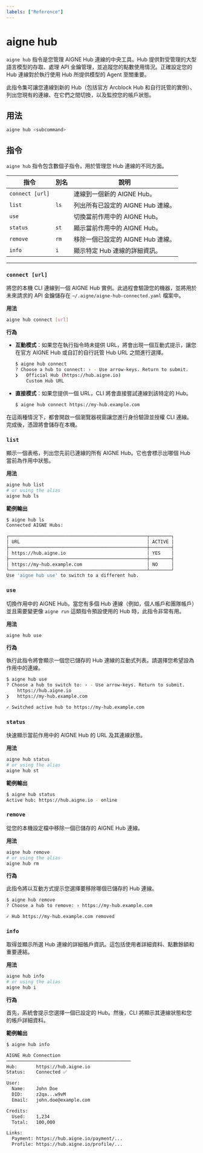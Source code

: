 ```yaml
---
labels: ["Reference"]
---
```


# aigne hub

`aigne hub` 指令是您管理 AIGNE Hub 連線的中央工具。Hub 提供對受管理的大型語言模型的存取、處理 API 金鑰管理，並追蹤您的點數使用情況。正確設定您的 Hub 連線對於執行使用 Hub 所提供模型的 Agent 至關重要。

此指令集可讓您連線到新的 Hub（包括官方 Arcblock Hub 和自行託管的實例）、列出您現有的連線、在它們之間切換，以及監控您的帳戶狀態。

## 用法

```bash 基本指令結構
aigne hub <subcommand>
```

## 指令

`aigne hub` 指令包含數個子指令，用於管理您 Hub 連線的不同方面。

| 指令 | 別名 | 說明 |
|---|---|---|
| `connect [url]` | | 連線到一個新的 AIGNE Hub。 |
| `list` | `ls` | 列出所有已設定的 AIGNE Hub 連線。 |
| `use` | | 切換當前作用中的 AIGNE Hub。 |
| `status` | `st` | 顯示當前作用中的 AIGNE Hub。 |
| `remove` | `rm` | 移除一個已設定的 AIGNE Hub 連線。 |
| `info` | `i` | 顯示特定 Hub 連線的詳細資訊。 |

---

### `connect [url]`

將您的本機 CLI 連線到一個 AIGNE Hub 實例。此過程會驗證您的機器，並將用於未來請求的 API 金鑰儲存在 `~/.aigne/aigne-hub-connected.yaml` 檔案中。

**用法**

```bash 連線到 Hub
aigne hub connect [url]
```

**行為**

- **互動模式**：如果您在執行指令時未提供 URL，將會出現一個互動式提示，讓您在官方 AIGNE Hub 或自訂的自行託管 Hub URL 之間進行選擇。

  ```bash 互動式連線 icon=mdi:console
  $ aigne hub connect
  ? Choose a hub to connect: › - Use arrow-keys. Return to submit.
  ❯   Official Hub (https://hub.aigne.io)
      Custom Hub URL
  ```

- **直接模式**：如果您提供一個 URL，CLI 將會直接嘗試連線到該特定的 Hub。

  ```bash 直接連線 icon=mdi:console
  $ aigne hub connect https://my-hub.example.com
  ```

在這兩種情況下，都會開啟一個瀏覽器視窗讓您進行身份驗證並授權 CLI 連線。完成後，憑證將會儲存在本機。

### `list`

顯示一個表格，列出您先前已連線的所有 AIGNE Hub。它也會標示出哪個 Hub 當前為作用中狀態。

**用法**

```bash 列出連線
aigne hub list
# or using the alias
aigne hub ls
```

**範例輸出**

```bash icon=mdi:table
$ aigne hub ls
Connected AIGNE Hubs:

┌───────────────────────────────────────────────────┬────────┐
│ URL                                               │ ACTIVE │
├───────────────────────────────────────────────────┼────────┤
│ https://hub.aigne.io                              │ YES    │
├───────────────────────────────────────────────────┼────────┤
│ https://my-hub.example.com                        │ NO     │
└───────────────────────────────────────────────────┴────────┘
Use 'aigne hub use' to switch to a different hub.
```

### `use`

切換作用中的 AIGNE Hub。當您有多個 Hub 連線（例如，個人帳戶和團隊帳戶）並且需要變更像 `aigne run` 這類指令預設使用的 Hub 時，此指令非常有用。

**用法**

```bash 切換作用中的 Hub
aigne hub use
```

**行為**

執行此指令將會顯示一個您已儲存的 Hub 連線的互動式列表。請選擇您希望設為作用中的連線。

```bash 互動式切換 icon=mdi:console
$ aigne hub use
? Choose a hub to switch to: › - Use arrow-keys. Return to submit.
    https://hub.aigne.io
❯   https://my-hub.example.com

✓ Switched active hub to https://my-hub.example.com
```

### `status`

快速顯示當前作用中的 AIGNE Hub 的 URL 及其連線狀態。

**用法**

```bash 檢查狀態
aigne hub status
# or using the alias
aigne hub st
```

**範例輸出**

```bash icon=mdi:console
$ aigne hub status
Active hub: https://hub.aigne.io - online
```

### `remove`

從您的本機設定檔中移除一個已儲存的 AIGNE Hub 連線。

**用法**

```bash 移除 Hub
aigne hub remove
# or using the alias
aigne hub rm
```

**行為**

此指令將以互動方式提示您選擇要移除哪個已儲存的 Hub 連線。

```bash 互動式移除 icon=mdi:console
$ aigne hub remove
? Choose a hub to remove: › https://my-hub.example.com

✓ Hub https://my-hub.example.com removed
```

### `info`

取得並顯示所選 Hub 連線的詳細帳戶資訊。這包括使用者詳細資料、點數餘額和重要連結。

**用法**

```bash 取得 Hub 資訊
aigne hub info
# or using the alias
aigne hub i
```

**行為**

首先，系統會提示您選擇一個已設定的 Hub。然後，CLI 將顯示其連線狀態和您的帳戶詳細資料。

**範例輸出**

```bash icon=mdi:information-outline
$ aigne hub info

AIGNE Hub Connection
──────────────────────────────────────────────
Hub:       https://hub.aigne.io
Status:    Connected ✅

User:
  Name:    John Doe
  DID:     z2qa...w9vM
  Email:   john.doe@example.com

Credits:
  Used:    1,234
  Total:   100,000

Links:
  Payment: https://hub.aigne.io/payment/...
  Profile: https://hub.aigne.io/profile/...
```
